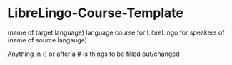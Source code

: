 # LibreLingo-Course-Template
(name of target language) language course for LibreLingo for speakers of (name of source langauge)

Anything in () or after a # is things to be filled out/changed
